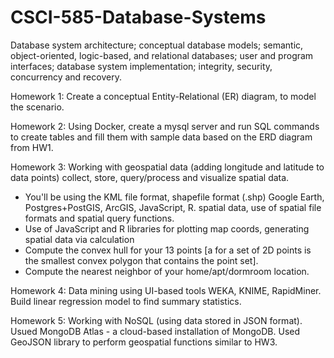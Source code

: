 # CSCI-585-Database-Systems
Database system architecture; conceptual database models; semantic, object-oriented, logic-based, and relational databases; user and program interfaces; database system implementation; integrity, security, concurrency and recovery.

Homework 1: Create a conceptual Entity-Relational (ER) diagram, to model the scenario.

Homework 2: Using Docker, create a mysql server and run SQL commands to create tables and fill them with sample data based on the ERD diagram from HW1.

Homework 3: Working with geospatial data (adding longitude and latitude to data points) collect, store, query/process and visualize spatial data.
- You'll be using the KML file format, shapefile format (.shp) Google Earth, Postgres+PostGIS, ArcGIS, JavaScript, R. spatial data, use of spatial file formats and spatial query functions.
- Use of JavaScript and R libraries for plotting map coords, generating spatial data via calculation
- Compute the convex hull for your 13 points [a for a set of 2D points is the smallest convex polygon that contains the point set].
- Compute the nearest neighbor of your home/apt/dormroom location.

Homework 4: Data mining using UI-based tools WEKA, KNIME, RapidMiner. Build linear regression model to find summary statistics.

Homework 5: Working with NoSQL (using data stored in JSON format). Usued MongoDB Atlas - a cloud-based installation of MongoDB. Used GeoJSON library to perform geospatial functions similar to HW3.
